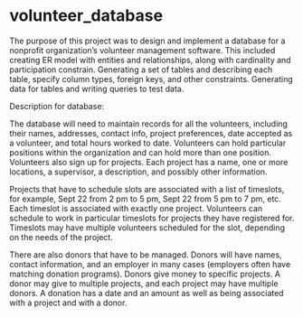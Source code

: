# volunteer_database

The purpose of this project was to design and implement a database for a nonprofit organization’s volunteer management software. This included creating ER model with entities and relationships, along with cardinality and participation constrain. Generating a set of tables and describing each table, specify column types, foreign keys, and other constraints. Generating data for tables and writing queries to test data. 

Description for database:

The database will need to maintain records for all the volunteers, including their names, addresses, contact info, project preferences, date accepted as a volunteer, and total hours worked to date. Volunteers can hold particular positions within the organization and can hold more than one position. Volunteers also sign up for projects. Each project has a name, one or more locations, a supervisor, a description, and possibly other information. 

Projects that have to schedule slots are associated with a list of timeslots, for example, Sept 22 from 2 pm to 5 pm, Sept 22 from 5 pm to 7 pm, etc. Each timeslot is associated with exactly one project. Volunteers can schedule to work in particular timeslots for projects they have registered for. Timeslots may have multiple volunteers scheduled for the slot, depending on the needs of the project. 
 
There are also donors that have to be managed. Donors will have names, contact information, and an employer in many cases (employers often have matching donation programs). Donors give money to specific projects. A donor may give to multiple projects, and each project may have multiple donors. A donation has a date and an amount as well as being associated with a project and with a donor.


